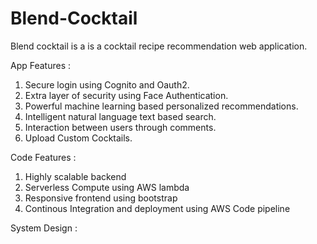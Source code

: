 # Blend-Cocktail

Blend cocktail is a  is a cocktail recipe recommendation web application.

App Features :
1. Secure login using Cognito and Oauth2.  
2. Extra layer of security using Face Authentication.     
3. Powerful machine learning based personalized recommendations. 
4. Intelligent natural language text based search.  
5. Interaction between users through comments.  
6. Upload Custom Cocktails.  

Code Features :
1. Highly scalable backend
2. Serverless Compute using AWS lambda
3. Responsive frontend using bootstrap
4. Continous Integration and deployment using AWS Code pipeline 

System Design :



